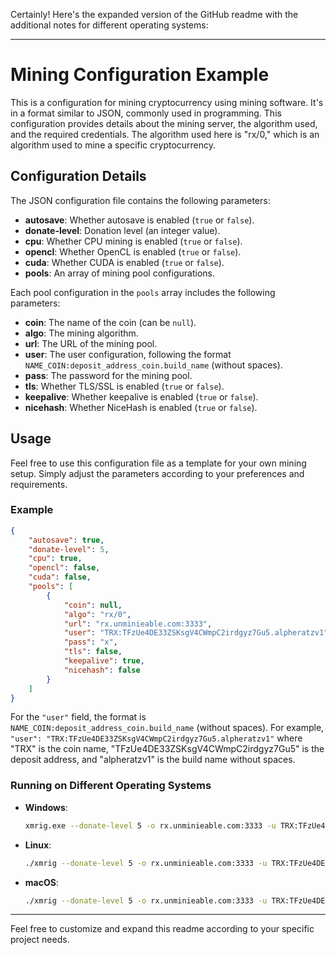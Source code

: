 Certainly! Here's the expanded version of the GitHub readme with the additional notes for different operating systems:

---

# Mining Configuration Example

This is a configuration for mining cryptocurrency using mining software. It's in a format similar to JSON, commonly used in programming. This configuration provides details about the mining server, the algorithm used, and the required credentials. The algorithm used here is "rx/0," which is an algorithm used to mine a specific cryptocurrency.

## Configuration Details

The JSON configuration file contains the following parameters:

- **autosave**: Whether autosave is enabled (`true` or `false`).
- **donate-level**: Donation level (an integer value).
- **cpu**: Whether CPU mining is enabled (`true` or `false`).
- **opencl**: Whether OpenCL is enabled (`true` or `false`).
- **cuda**: Whether CUDA is enabled (`true` or `false`).
- **pools**: An array of mining pool configurations.

Each pool configuration in the `pools` array includes the following parameters:

- **coin**: The name of the coin (can be `null`).
- **algo**: The mining algorithm.
- **url**: The URL of the mining pool.
- **user**: The user configuration, following the format `NAME_COIN:deposit_address_coin.build_name` (without spaces).
- **pass**: The password for the mining pool.
- **tls**: Whether TLS/SSL is enabled (`true` or `false`).
- **keepalive**: Whether keepalive is enabled (`true` or `false`).
- **nicehash**: Whether NiceHash is enabled (`true` or `false`).

## Usage

Feel free to use this configuration file as a template for your own mining setup. Simply adjust the parameters according to your preferences and requirements.

### Example

```json
{
    "autosave": true,
    "donate-level": 5,
    "cpu": true,
    "opencl": false,
    "cuda": false,
    "pools": [
        {
            "coin": null,
            "algo": "rx/0",
            "url": "rx.unminieable.com:3333",
            "user": "TRX:TFzUe4DE33ZSKsgV4CWmpC2irdgyz7Gu5.alpheratzv1",
            "pass": "x",
            "tls": false,
            "keepalive": true,
            "nicehash": false
        }
    ]
}
```

For the `"user"` field, the format is `NAME_COIN:deposit_address_coin.build_name` (without spaces). For example, `"user": "TRX:TFzUe4DE33ZSKsgV4CWmpC2irdgyz7Gu5.alpheratzv1"` where "TRX" is the coin name, "TFzUe4DE33ZSKsgV4CWmpC2irdgyz7Gu5" is the deposit address, and "alpheratzv1" is the build name without spaces.

### Running on Different Operating Systems

- **Windows**:
  ```bash
  xmrig.exe --donate-level 5 -o rx.unminieable.com:3333 -u TRX:TFzUe4DE33ZSKsgV4CWmpC2irdgyz7Gu5.alpheratzv1 -p x -k -a rx/0
  ```

- **Linux**:
  ```bash
  ./xmrig --donate-level 5 -o rx.unminieable.com:3333 -u TRX:TFzUe4DE33ZSKsgV4CWmpC2irdgyz7Gu5.alpheratzv1 -p x -k -a rx/0
  ```

- **macOS**:
  ```bash
  ./xmrig --donate-level 5 -o rx.unminieable.com:3333 -u TRX:TFzUe4DE33ZSKsgV4CWmpC2irdgyz7Gu5.alpheratzv1 -p x -k -a rx/0
  ```

---

Feel free to customize and expand this readme according to your specific project needs.
